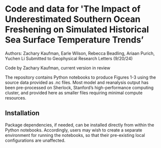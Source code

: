 # Code and data for 'The Impact of Underestimated Southern Ocean Freshening on Simulated Historical Sea Surface Temperature Trends’

Authors: Zachary Kaufman, Earle Wilson, Rebecca Beadling, Ariaan Purich, Yuchen Li 
Submitted to Geophysical Research Letters (9/20/24) 

Code by Zachary Kaufman, current version in review 

The repository contains Python notebooks to produce Figures 1-3 using the source data provided as .nc files. Most  model and reanalysis output has been pre-processed on Sherlock, Stanford’s high-performance computing cluster, and provided here as smaller files requiring minimal compute resources. 

## Installation 
Package dependencies, if needed, can be installed directly from within the Python notebooks. Accordingly, users may wish to create a separate environment for running the notebooks, so that their pre-existing local configurations are unaffected. 

